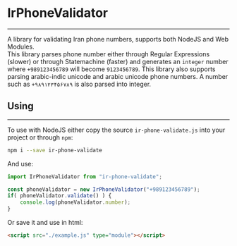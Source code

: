 # IrPhoneValidator
----
A library for validating Iran phone numbers, supports both NodeJS and Web Modules.  
This library parses phone number either through Regular Expressions (slower) or through
Statemachine (faster) and generates an `integer` number where `+989123456789`
will become `9123456789`.
This library also supports parsing arabic-indic unicode and arabic unicode phone numbers.
A number such as `+۹۸۹۱۲۳۴۵۶۷۸۹` is also parsed into integer.

## Using
----
To use with NodeJS either copy the source `ir-phone-validate.js` into your project or through `npm`:
```sh
npm i --save ir-phone-validate
```

And use:
```js
import IrPhoneValidator from "ir-phone-validate";

const phoneValidator = new IrPhoneValidator("+989123456789");
if( phoneValidator.validate() ) {
    console.log(phoneValidator.number);
}
```

Or save it and use in html:
```html
<script src="./example.js" type="module"></script>
```
